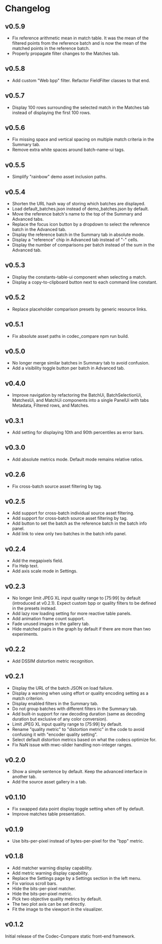 # Changelog

## v0.5.9

- Fix reference arithmetic mean in match table. It was the mean of the filtered
  points from the reference batch and is now the mean of the matched points in
  the reference batch.
- Properly propagate filter changes to the Matches tab.

## v0.5.8

- Add custom "Web bpp" filter. Refactor FieldFilter classes to that end.

## v0.5.7

- Display 100 rows surrounding the selected match in the Matches tab instead of
  displaying the first 100 rows.

## v0.5.6

- Fix missing space and vertical spacing on multiple match criteria in the
  Summary tab.
- Remove extra white spaces around batch-name-ui tags.

## v0.5.5

- Simplify "rainbow" demo asset inclusion paths.

## v0.5.4

- Shorten the URL hash way of storing which batches are displayed.
- Load default_batches.json instead of demo_batches.json by default.
- Move the reference batch's name to the top of the Summary and Advanced tabs.
- Replace the focus icon button by a dropdown to select the reference batch in
  the Advanced tab.
- Display the reference batch in the Summary tab in absolute mode.
- Display a "reference" chip in Advanced tab instead of "-" cells.
- Display the number of comparisons per batch instead of the sum in the Advanced
  tab.

## v0.5.3

- Display the constants-table-ui component when selecting a match.
- Display a copy-to-clipboard button next to each command line constant.

## v0.5.2

- Replace placeholder comparison presets by generic resource links.

## v0.5.1

- Fix absolute asset paths in codec_compare npm run build.

## v0.5.0

- No longer merge similar batches in Summary tab to avoid confusion.
- Add a visibility toggle button per batch in Advanced tab.

## v0.4.0

- Improve navigation by refactoring the BatchUi, BatchSelectionUi, MatchesUi,
  and MatchUi components into a single PanelUi with tabs Metadata, Filtered
  rows, and Matches.

## v0.3.1

- Add setting for displaying 10th and 90th percentiles as error bars.

## v0.3.0

- Add absolute metrics mode. Default mode remains relative ratios.

## v0.2.6

- Fix cross-batch source asset filtering by tag.

## v0.2.5

- Add support for cross-batch individual source asset filtering.
- Add support for cross-batch source asset filtering by tag.
- Add button to set the batch as the reference batch in the batch info panel.
- Add link to view only two batches in the batch info panel.

## v0.2.4

- Add the megapixels field.
- Fix Help text.
- Add axis scale mode in Settings.

## v0.2.3

- No longer limit JPEG XL input quality range to [75:99] by default (introduced
  at v0.2.1). Expect custom bpp or quality filters to be defined in the presets
  instead.
- Add lazy row loading setting for more reactive table panels.
- Add animation frame count support.
- Fade unused images in the gallery tab.
- Hide matched pairs in the graph by default if there are more than two
  experiments.

## v0.2.2

- Add DSSIM distortion metric recognition.

## v0.2.1

- Display the URL of the batch JSON on load failure.
- Display a warning when using effort or quality encoding setting as a match
  criterion.
- Display enabled filters in the Summary tab.
- Do not group batches with different filters in the Summary tab.
- Add built-in support for raw decoding duration (same as decoding duration but
  exclusive of any color conversion).
- Limit JPEG XL input quality range to [75:99] by default.
- Rename "quality metric" to "distortion metric" in the code to avoid confusing
  it with "encoder quality setting".
- Select default distortion metrics based on what the codecs optimize for.
- Fix NaN issue with mwc-slider handling non-integer ranges.

## v0.2.0

- Show a simple sentence by default. Keep the advanced interface in another tab.
- Add the source asset gallery in a tab.

## v0.1.10

- Fix swapped data point display toggle setting when off by default.
- Improve matches table presentation.

## v0.1.9

- Use bits-per-pixel instead of bytes-per-pixel for the "bpp" metric.

## v0.1.8

- Add matcher warning display capability.
- Add metric warning display capability.
- Replace the Settings page by a Settings section in the left menu.
- Fix various scroll bars.
- Hide the bits-per-pixel matcher.
- Hide the bits-per-pixel metric.
- Pick two objective quality metrics by default.
- The two plot axis can be set directly.
- Fit the image to the viewport in the visualizer.

## v0.1.2

Initial release of the Codec-Compare static front-end framework.

